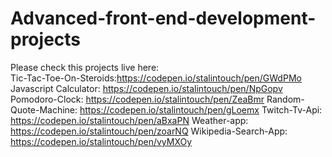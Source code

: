 # Advanced-front-end-development-projects
Please check this projects live here:  
Tic-Tac-Toe-On-Steroids:https://codepen.io/stalintouch/pen/GWdPMo 
Javascript Calculator: https://codepen.io/stalintouch/pen/NpGopv 
Pomodoro-Clock: https://codepen.io/stalintouch/pen/ZeaBmr 
Random-Quote-Machine: https://codepen.io/stalintouch/pen/gLoemx 
Twitch-Tv-Api: https://codepen.io/stalintouch/pen/aBxaPN 
Weather-app: https://codepen.io/stalintouch/pen/zoarNQ 
Wikipedia-Search-App: https://codepen.io/stalintouch/pen/vyMXOy
